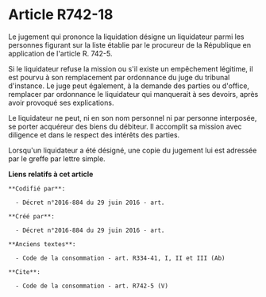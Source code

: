# Article R742-18

Le jugement qui prononce la liquidation désigne un liquidateur parmi les personnes figurant sur la liste établie par le
procureur de la République en application de l'article R. 742-5. 

Si le liquidateur refuse la mission ou s'il existe un empêchement légitime, il est pourvu à son remplacement par ordonnance
du juge du tribunal d'instance. Le juge peut également, à la demande des parties ou d'office, remplacer par ordonnance le
liquidateur qui manquerait à ses devoirs, après avoir provoqué ses explications. 

Le liquidateur ne peut, ni en son nom personnel ni par personne interposée, se porter acquéreur des biens du débiteur. Il
accomplit sa mission avec diligence et dans le respect des intérêts des parties. 

Lorsqu'un liquidateur a été désigné, une copie du jugement lui est adressée par le greffe par lettre simple.

**Liens relatifs à cet article**

	**Codifié par**:

	  - Décret n°2016-884 du 29 juin 2016 - art.

	**Créé par**:

	  - Décret n°2016-884 du 29 juin 2016 - art.

	**Anciens textes**:

	  - Code de la consommation - art. R334-41, I, II et III (Ab)

	**Cite**:

	  - Code de la consommation - art. R742-5 (V)
